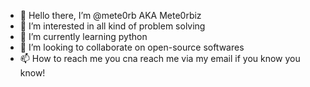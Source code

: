 - 👋 Hello there, I’m @mete0rb AKA Mete0rbiz  
- 👀 I’m interested in all kind of problem solving
- 🌱 I’m currently learning python 
- 💞️ I’m looking to collaborate on open-source softwares
- 📫 How to reach me you cna reach me via my email if you know you know!

<!---
mete0rb/mete0rb is a ✨ special ✨ repository because its `README.md` (this file) appears on your GitHub profile.
You can click the Preview link to take a look at your changes.
--->
